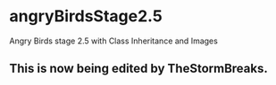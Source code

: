 # angryBirdsStage2.5
Angry Birds stage 2.5 with Class Inheritance and Images

## This is now being edited by TheStormBreaks.